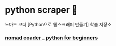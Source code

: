 # python scraper :page_with_curl:

노마드 코더 [Python으로 웹 스크래퍼 만들기] 학습 저장소
 
### [nomad coader _ python for beginners](https://academy.nomadcoders.co/p/python-for-absolute-beginners)
